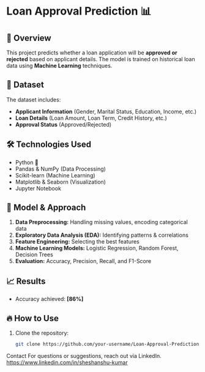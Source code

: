 # Loan Approval Prediction 📊  

## 🚀 Overview  
This project predicts whether a loan application will be **approved or rejected** based on applicant details. The model is trained on historical loan data using **Machine Learning** techniques.  

## 📂 Dataset  
The dataset includes:  
- **Applicant Information** (Gender, Marital Status, Education, Income, etc.)  
- **Loan Details** (Loan Amount, Loan Term, Credit History, etc.)  
- **Approval Status** (Approved/Rejected)  

## 🛠️ Technologies Used  
- Python 🐍  
- Pandas & NumPy (Data Processing)  
- Scikit-learn (Machine Learning)  
- Matplotlib & Seaborn (Visualization)  
- Jupyter Notebook  

## 🎯 Model & Approach  
1. **Data Preprocessing:** Handling missing values, encoding categorical data  
2. **Exploratory Data Analysis (EDA):** Identifying patterns & correlations  
3. **Feature Engineering:** Selecting the best features  
4. **Machine Learning Models:** Logistic Regression, Random Forest, Decision Trees  
5. **Evaluation:** Accuracy, Precision, Recall, and F1-Score  

## 📈 Results  
- Accuracy achieved: **[86%]**  

## 🔥 How to Use  
1. Clone the repository:  
   ```bash
   git clone https://github.com/your-username/Loan-Approval-Prediction.git


Contact
For questions or suggestions, reach out via LinkedIn.
https://www.linkedin.com/in/sheshanshu-kumar
